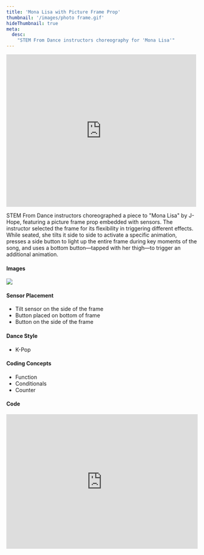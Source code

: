 ```yaml
---
title: 'Mona Lisa with Picture Frame Prop'
thumbnail: '/images/photo frame.gif'
hideThumbnail: true
meta:
  desc:
    "STEM From Dance instructors choreography for 'Mona Lisa'"
---
```

<iframe src="https://nyu.app.box.com/embed/s/otklaud4uz34tneigvc6emgdnleg5sk3?sortColumn=date" width="500" height="400" frameborder="0" allowfullscreen webkitallowfullscreen msallowfullscreen></iframe>

STEM From Dance instructors choreographed a piece to "Mona Lisa" by J-Hope, featuring a picture frame prop embedded with sensors. The instructor selected the frame for its flexibility in triggering different effects. While seated, she tilts it side to side to activate a specific animation, presses a side button to light up the entire frame during key moments of the song, and uses a bottom button—tapped with her thigh—to trigger an additional animation.



#### Images

<img src="/images/frame-back.jpg">

#### Sensor Placement

+ Tilt sensor on the side of the frame
+ Button placed on bottom of frame
+ Button on the side of the frame

#### Dance Style

+ K-Pop 

#### Coding Concepts

+ Function
+ Conditionals
+ Counter

#### Code

<div style="position:relative;height:0;padding-bottom:70%;overflow:hidden;"><iframe style="position:absolute;top:0;left:0;width:100%;height:100%;" src="https://maker.makecode.com/#pub:_7w6Vxe2r2dg6" frameborder="0" sandbox="allow-popups allow-forms allow-scripts allow-same-origin"></iframe></div>
